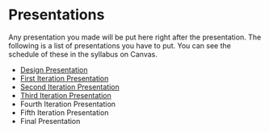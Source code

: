# Presentations

Any presentation you made will be put here right after the presentation. The following is a list of presentations you have to put. You can see the schedule of these in the syllabus on Canvas.

- [Design Presentation](DesignDay.pdf)
- [First Iteration Presentation](IterationDay_1.pdf)
- [Second Iteration Presentation](Iteration2ErginPresentation.pdf)
- [Third Iteration Presentation](Iteration3ErginPresentation.pdf)
- Fourth Iteration Presentation
- Fifth Iteration Presentation
- Final Presentation
